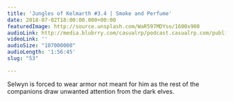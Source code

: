 ```yaml
---
title: 'Jungles of Kelmarth #3.4 | Smoke and Perfume'
date: 2018-07-02T18:00:00.000+00:00
featuredImage: http://source.unsplash.com/WaR597MDYso/1600x900
audioLink: http://media.blubrry.com/casualrp/podcast.casualrp.com/public/Chapter%203%20Ep.%204%20_%20Smoke%20and%20Perfume.mp3
videoLink: ''
audioSize: "107000000"
audioLength: '1:56:45'
slug: "53"

---
```

Selwyn is forced to wear armor not meant for him as the rest of the companions draw unwanted attention from the dark elves.